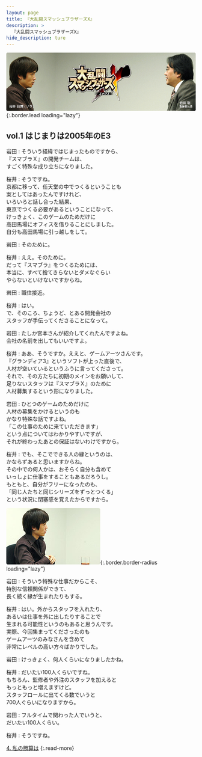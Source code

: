 ```yaml
---
layout: page
title: 『大乱闘スマッシュブラザーズX』
description: >
  『大乱闘スマッシュブラザーズX』
hide_description: ture
---
```


![](/others/interviews/jp/wii/rsbj/vol1/img/mainvisual1.jpg){:.border.lead loading="lazy"}

## vol.1 はじまりは2005年のE3

岩田
: そういう経緯ではじまったものですから、<br>『スマブラＸ』の開発チームは、<br>すごく特殊な成り立ちになりました。

桜井
: そうですね。<br>京都に移って、任天堂の中でつくるということも<br>案としてはあったんですけれど、<br>いろいろと話し合った結果、<br>東京でつくる必要があるということになって、<br>けっきょく、このゲームのためだけに<br>高田馬場にオフィスを借りることにしました。<br>自分も高田馬場に引っ越しをして。

岩田
: そのために。

桜井
: ええ。そのために。<br>だって『スマブラ』をつくるためには、<br>本当に、すべて捨てきらないとダメなぐらい<br>やらないといけないですからね。

岩田
: 職住接近。

桜井
: はい。<br>で、そのころ、ちょうど、とある開発会社の<br>スタッフが手伝ってくださることになって。

岩田
: たしか宮本さんが紹介してくれたんですよね。<br>会社の名前を出してもいいですよ。

桜井
: ああ、そうですか。ええと、ゲームアーツさんです。<br>『グランディア3』というソフトが上った直後で、<br>人材が空いているというふうに言ってくださって。<br>それで、その方たちに初期のメインをお願いして、<br>足りないスタッフは『スマブラＸ』のために<br>人材募集するという形になりました。

岩田
: ひとつのゲームのためだけに<br>人材の募集をかけるというのも<br>かなり特殊な話ですよね。<br>「この仕事のために来ていただきます」<br>という点についてはわかりやすいですが、<br>それが終わったあとの保証はないわけですから。

桜井
: でも、そこでできる人の縁というのは、<br>かならずあると思いますからね。<br>その中での何人かは、おそらく自分も含めて<br>いっしょに仕事をすることもあるだろうし。<br>もともと、自分がフリーになったのも、<br>「同じ人たちと同じシリーズをずっとつくる」<br>という状況に閉塞感を覚えたからですから。

![](/others/interviews/jp/wii/rsbj/vol1/img/03.jpg){:.border.border-radius loading="lazy"}

岩田
: そういう特殊な仕事だからこそ、<br>特別な信頼関係ができて、<br>長く続く縁が生まれたりもする。

桜井
: はい。外からスタッフを入れたり、<br>あるいは仕事を外に出したりすることで<br>生まれる可能性というのもあると思うんです。<br>実際、今回集まってくださったのも<br>ゲームアーツのみなさんを含めて<br>非常にレベルの高い方々ばかりでした。

岩田
: けっきょく、何人くらいになりましたかね。

桜井
: だいたい100人くらいですね。<br>もちろん、監修者や外注のスタッフを加えると<br>もっともっと増えますけど。<br>スタッフロールに出てくる数でいうと<br>700人ぐらいになりますから。

岩田
: フルタイムで関わった人でいうと、<br>だいたい100人くらい。

桜井
: そうですね。

[4. 私の勝算は](4.md)
{:.read-more}

